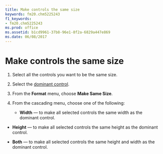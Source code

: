 ```yaml
---
title: Make controls the same size
keywords: fm20.chm5225243
f1_keywords:
- fm20.chm5225243
ms.prod: office
ms.assetid: b1cd9961-37b8-96e1-8f2a-6829a447e869
ms.date: 06/08/2017
---
```



# Make controls the same size




1. Select all the controls you want to be the same size.
    
2. Select the [dominant control](../../Glossary/glossary-vba.md#dominant-control).
    
3. From the  **Format** menu, choose **Make Same Size**.
    
4. From the cascading menu, choose one of the following:
    
    
    
      -  **Width** — to make all selected controls the same width as the dominant control.
    
  -  **Height** — to make all selected controls the same height as the dominant control.
    
  -  **Both** — to make all selected controls the same height and width as the dominant control.
    

    
    




